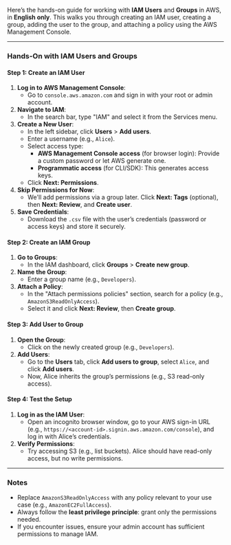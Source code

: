 Here’s the hands-on guide for working with **IAM Users** and **Groups** in AWS, in **English only**. This walks you through creating an IAM user, creating a group, adding the user to the group, and attaching a policy using the AWS Management Console.

---

### **Hands-On with IAM Users and Groups**

#### **Step 1: Create an IAM User**

1. **Log in to AWS Management Console**:
   - Go to `console.aws.amazon.com` and sign in with your root or admin account.
2. **Navigate to IAM**:
   - In the search bar, type "IAM" and select it from the Services menu.
3. **Create a New User**:
   - In the left sidebar, click **Users** > **Add users**.
   - Enter a username (e.g., `Alice`).
   - Select access type:
     - **AWS Management Console access** (for browser login): Provide a custom password or let AWS generate one.
     - **Programmatic access** (for CLI/SDK): This generates access keys.
   - Click **Next: Permissions**.
4. **Skip Permissions for Now**:
   - We'll add permissions via a group later. Click **Next: Tags** (optional), then **Next: Review**, and **Create user**.
5. **Save Credentials**:
   - Download the `.csv` file with the user’s credentials (password or access keys) and store it securely.

#### **Step 2: Create an IAM Group**

1. **Go to Groups**:
   - In the IAM dashboard, click **Groups** > **Create new group**.
2. **Name the Group**:
   - Enter a group name (e.g., `Developers`).
3. **Attach a Policy**:
   - In the "Attach permissions policies" section, search for a policy (e.g., `AmazonS3ReadOnlyAccess`).
   - Select it and click **Next: Review**, then **Create group**.

#### **Step 3: Add User to Group**

1. **Open the Group**:
   - Click on the newly created group (e.g., `Developers`).
2. **Add Users**:
   - Go to the **Users** tab, click **Add users to group**, select `Alice`, and click **Add users**.
   - Now, Alice inherits the group’s permissions (e.g., S3 read-only access).

#### **Step 4: Test the Setup**

1. **Log in as the IAM User**:
   - Open an incognito browser window, go to your AWS sign-in URL (e.g., `https://<account-id>.signin.aws.amazon.com/console`), and log in with Alice’s credentials.
2. **Verify Permissions**:
   - Try accessing S3 (e.g., list buckets). Alice should have read-only access, but no write permissions.

---

### **Notes**

- Replace `AmazonS3ReadOnlyAccess` with any policy relevant to your use case (e.g., `AmazonEC2FullAccess`).
- Always follow the **least privilege principle**: grant only the permissions needed.
- If you encounter issues, ensure your admin account has sufficient permissions to manage IAM.
